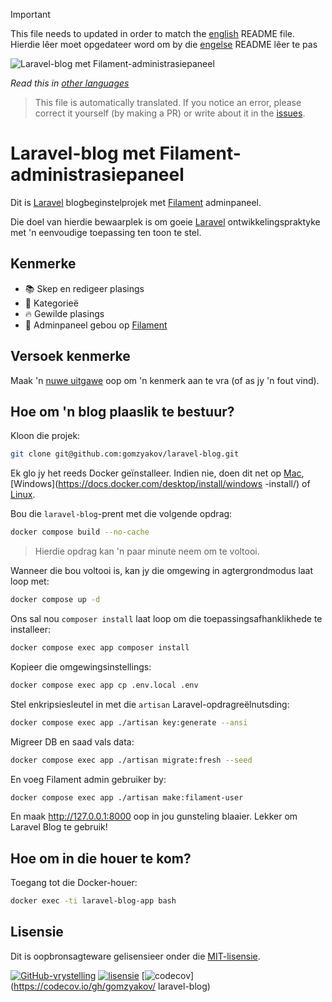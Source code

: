 >[!IMPORTANT]
>This file needs to updated in order to match the [english](/README.md) README file.  
>Hierdie lêer moet opgedateer word om by die [engelse](/README.md) README lêer te pas

![Laravel-blog met Filament-administrasiepaneel](../docs/social-preview-en.png)

_Read this in [other languages](./Translations.md)_

>This file is automatically translated. If you notice an error, please correct it yourself (by making a PR) or write about it in the [issues](https://github.com/gomzyakov/laravel-blog/issues).

# Laravel-blog met Filament-administrasiepaneel

Dit is [Laravel](https://laravel.com) blogbeginstelprojek met [Filament](https://filamentphp.com) adminpaneel.

Die doel van hierdie bewaarplek is om goeie [Laravel](https://laravel.com) ontwikkelingspraktyke met 'n eenvoudige toepassing ten toon te stel.

## Kenmerke

- 📚 Skep en redigeer plasings
- 🥑 Kategorieë
- 🔥 Gewilde plasings
- 🎉 Adminpaneel gebou op [Filament](https://filamentphp.com)

## Versoek kenmerke

Maak 'n [nuwe uitgawe](https://github.com/gomzyakov/laravel-blog/issues/new) oop om 'n kenmerk aan te vra (of as jy 'n fout vind).

## Hoe om 'n blog plaaslik te bestuur?

Kloon die projek:

``` bash
git clone git@github.com:gomzyakov/laravel-blog.git
```

Ek glo jy het reeds Docker geïnstalleer. Indien nie, doen dit net op [Mac](https://docs.docker.com/desktop/install/mac-install/), [Windows](https://docs.docker.com/desktop/install/windows -install/) of [Linux](https://docs.docker.com/desktop/install/linux-install/).

Bou die `laravel-blog`-prent met die volgende opdrag:

``` bash
docker compose build --no-cache
```

>Hierdie opdrag kan 'n paar minute neem om te voltooi.

Wanneer die bou voltooi is, kan jy die omgewing in agtergrondmodus laat loop met:

``` bash
docker compose up -d
```

Ons sal nou `composer install` laat loop om die toepassingsafhanklikhede te installeer:

``` bash
docker compose exec app composer install
```

Kopieer die omgewingsinstellings:

``` bash
docker compose exec app cp .env.local .env
```

Stel enkripsiesleutel in met die `artisan` Laravel-opdragreëlnutsding:

``` bash
docker compose exec app ./artisan key:generate --ansi
```

Migreer DB en saad vals data:

``` bash
docker compose exec app ./artisan migrate:fresh --seed
```

En voeg Filament admin gebruiker by:

``` bash
docker compose exec app ./artisan make:filament-user
```

En maak http://127.0.0.1:8000 oop in jou gunsteling blaaier. Lekker om Laravel Blog te gebruik!

## Hoe om in die houer te kom?

Toegang tot die Docker-houer:

``` bash
docker exec -ti laravel-blog-app bash
```

## Lisensie

Dit is oopbronsagteware gelisensieer onder die [MIT-lisensie](https://github.com/gomzyakov/php-code-style/blob/main/LICENSE).


[![GitHub-vrystelling](https://img.shields.io/github/release/gomzyakov/laravel-blog.svg)](https://github.com/gomzyakov/laravel-blog/releases/latest)
[![lisensie](https://img.shields.io/badge/License-MIT-green.svg)](https://github.com/gomzyakov/laravel-blog/blob/development/LICENSE)
[![codecov](https://codecov.io/gh/gomzyakov/laravel-blog/branch/main/graph/badge.svg?token=4CYTVMVUYV)](https://codecov.io/gh/gomzyakov/ laravel-blog)
